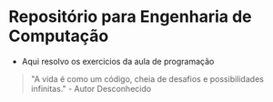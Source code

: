 # Repositório para Engenharia de Computação 
- Aqui resolvo os exercicios da aula de programação
> "A vida é como um código, cheia de desafios e possibilidades infinitas." - Autor Desconhecido
